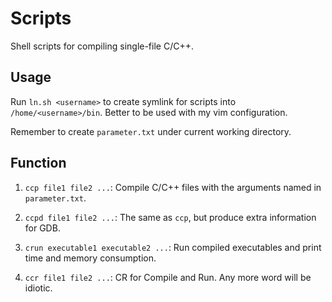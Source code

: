 # Scripts

Shell scripts for compiling single-file C/C++.

## Usage

Run `ln.sh <username>` to create symlink for scripts into `/home/<username>/bin`. Better to be used with my vim configuration.

Remember to create `parameter.txt` under current working directory.

## Function

1. `ccp file1 file2 ...`: Compile C/C++ files with the arguments named in `parameter.txt`.

2. `ccpd file1 file2 ...`: The same as `ccp`, but produce extra information for GDB.

3. `crun executable1 executable2 ...`: Run compiled executables and print time and memory consumption.

4. `ccr file1 file2 ...`: CR for Compile and Run. Any more word will be idiotic.
